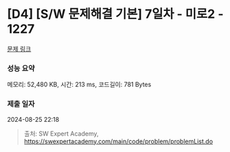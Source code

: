 # [D4] [S/W 문제해결 기본] 7일차 - 미로2 - 1227 

[문제 링크](https://swexpertacademy.com/main/code/problem/problemDetail.do?contestProbId=AV14wL9KAGkCFAYD) 

### 성능 요약

메모리: 52,480 KB, 시간: 213 ms, 코드길이: 781 Bytes

### 제출 일자

2024-08-25 22:18



> 출처: SW Expert Academy, https://swexpertacademy.com/main/code/problem/problemList.do